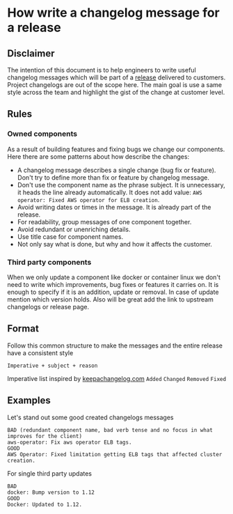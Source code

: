 # How write a changelog message for a release

## Disclaimer

The intention of this document is to help engineers to write useful changelog messages which will be part of a [release](https://github.com/giantswarm/giantswarm/wiki/Releases)
delivered to customers. Project changelogs are out of the scope here. The main goal is use a same style across the team and
highlight the gist of the change at customer level. 
 
## Rules

### Owned components

As a result of building features and fixing bugs we change our components. Here there are some patterns about how describe the changes:

- A changelog message describes a single change (bug fix or feature). Don't try to define more than fix or feature by changelog message.    
- Don't use the component name as the phrase subject. It is unnecessary, it heads the line already automatically. It does not add value: `AWS operator: Fixed AWS operator for ELB creation`.
- Avoid writing dates or times in the message. It is already part of the release.
- For readability, group messages of one component together.
- Avoid redundant or unenriching details.
- Use title case for component names.
- Not only say what is done, but why and how it affects the customer.

### Third party components

When we only update a component like docker or container linux we don't need to write which improvements, bug fixes or features
it carries on. It is enough to specify if it is an addition, update or removal. In case of update mention which version holds. Also
will be great add the link to upstream changelogs or release page.

## Format

Follow this common structure to make the messages and the entire release have a consistent style

`Imperative + subject + reason`

Imperative list inspired by [keepachangelog.com](http://keepachangelog.com/en/1.0.0/)
`Added` `Changed` `Removed` `Fixed` 

## Examples

Let's stand out some good created changelogs messages

```
BAD (redundant component name, bad verb tense and no focus in what improves for the client)
aws-operator: Fix aws operator ELB tags.
GOOD
AWS Operator: Fixed limitation getting ELB tags that affected cluster creation.
```

For single third party updates

```
BAD
docker: Bump version to 1.12
GOOD
Docker: Updated to 1.12.
```